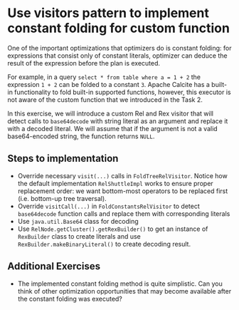 # Use visitors pattern to implement constant folding for custom function
One of the important optimizations that optimizers do is constant folding: for
expressions that consist only of constant literals, optimizer can deduce the 
result of the expression before the plan is executed.

For example, in a query `select * from table where a = 1 + 2` the expression `1 + 2` 
can be folded to a constant `3`. Apache Calcite has a built-in functionality to fold
built-in supported functions, however, this executor is not aware of the custom function
that we introduced in the Task 2.

In this exercise, we will introduce a custom Rel and Rex visitor that will detect calls
to `base64decode` with string literal as an argument and replace it with a decoded literal.
We will assume that if the argument is not a valid base64-encoded string, the function 
returns `NULL`.

## Steps to implementation
* Override necessary `visit(...)` calls in `FoldTreeRelVisitor`. Notice how the default 
  implementation `RelShuttleImpl` works to ensure proper replacement order: we want bottom-most
  operators to be replaced first (i.e. bottom-up tree traversal).
* Override `visitCall(...)` in `FoldConstantsRelVisitor` to detect `base64decode` function calls
  and replace them with corresponding literals
* Use `java.util.Base64` class for decoding
* Use `RelNode.getCluster().getRexBuilder()` to get an instance of `RexBuilder` class to create
  literals and use `RexBuilder.makeBinaryLiteral()` to create decoding result.

## Additional Exercises
* The implemented constant folding method is quite simplistic. Can you think of other optimization
  opportunities that may become available after the constant folding was executed?
